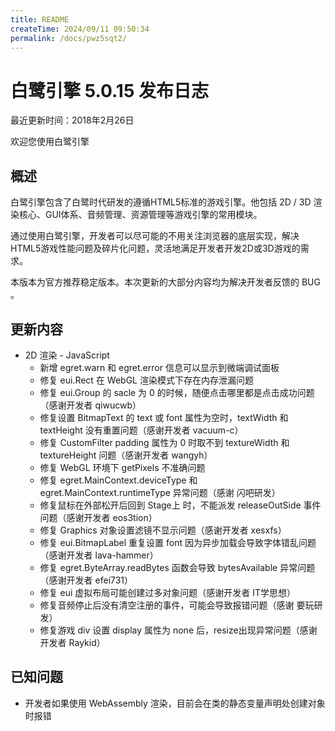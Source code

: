 ```yaml
---
title: README
createTime: 2024/09/11 09:50:34
permalink: /docs/pwz5sqt2/
---
```

白鹭引擎 5.0.15 发布日志
===============================

最近更新时间：2018年2月26日


欢迎您使用白鹭引擎

## 概述

白鹭引擎包含了白鹭时代研发的遵循HTML5标准的游戏引擎。他包括 2D / 3D 渲染核心、GUI体系、音频管理、资源管理等游戏引擎的常用模块。

通过使用白鹭引擎，开发者可以尽可能的不用关注浏览器的底层实现，解决HTML5游戏性能问题及碎片化问题，灵活地满足开发者开发2D或3D游戏的需求。

本版本为官方推荐稳定版本。本次更新的大部分内容均为解决开发者反馈的 BUG 。

## 更新内容

* 2D 渲染 - JavaScript
    * 新增 egret.warn 和 egret.error 信息可以显示到微端调试面板
    * 修复 eui.Rect 在 WebGL 渲染模式下存在内存泄漏问题
    * 修复 eui.Group 的 sacle 为 0 的时候，随便点击哪里都是点击成功问题（感谢开发者 qiwucwb）
    * 修复设置 BitmapText 的 text 或 font 属性为空时，textWidth 和 textHeight 没有重置问题（感谢开发者 vacuum-c）
    * 修复 CustomFilter padding 属性为 0 时取不到 textureWidth 和 textureHeight 问题（感谢开发者 wangyh）
    * 修复 WebGL 环境下 getPixels 不准确问题
    * 修复 egret.MainContext.deviceType 和 egret.MainContext.runtimeType 异常问题（感谢 闪吧研发）
    * 修复鼠标在外部松开后回到 Stage上 时，不能派发 releaseOutSide 事件问题（感谢开发者 eos3tion）
    * 修复 Graphics 对象设置滤镜不显示问题（感谢开发者 xesxfs）
    * 修复 eui.BitmapLabel 重复设置 font 因为异步加载会导致字体错乱问题（感谢开发者 lava-hammer）
    * 修复 egret.ByteArray.readBytes 函数会导致 bytesAvailable 异常问题（感谢开发者 efei731）
    * 修复 eui 虚拟布局可能创建过多对象问题（感谢开发者 IT学思想）
    * 修复音频停止后没有清空注册的事件，可能会导致报错问题（感谢 要玩研发）
    * 修复游戏 div 设置 display 属性为 none 后，resize出现异常问题（感谢开发者 Raykid）
    
## 已知问题

* 开发者如果使用 WebAssembly 渲染，目前会在类的静态变量声明处创建对象时报错